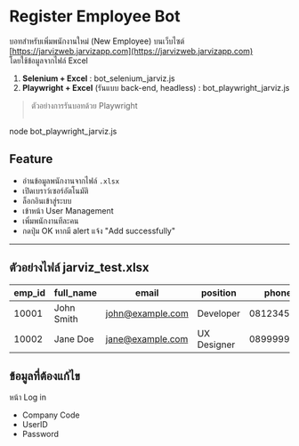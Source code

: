 # Register Employee Bot 

บอทสำหรับเพิ่มพนักงานใหม่ (New Employee) บนเว็บไซต์ [https://jarvizweb.jarvizapp.com](https://jarvizweb.jarvizapp.com)  
โดยใช้ข้อมูลจากไฟล์ Excel 

1. **Selenium + Excel** : bot_selenium_jarviz.js
2. **Playwright + Excel** (รันแบบ back-end, headless) : bot_playwright_jarviz.js
> ตัวอย่างการรันบอทด้วย Playwright
> ```bash
node bot_playwright_jarviz.js

## Feature

- อ่านข้อมูลพนักงานจากไฟล์ `.xlsx`
- เปิดเบราว์เซอร์อัตโนมัติ
- ล็อกอินเข้าสู่ระบบ
- เข้าหน้า User Management
- เพิ่มพนักงานทีละคน
- กดปุ่ม OK หากมี alert แจ้ง "Add successfully"

---

## ตัวอย่างไฟล์ jarviz_test.xlsx

| emp_id | full_name   | email              | position     | phone      |
|--------|-------------|--------------------|--------------|------------|
| 10001  | John Smith  | john@example.com   | Developer    | 0812345678 |
| 10002  | Jane Doe    | jane@example.com   | UX Designer  | 0899999999 |


## ข้อมูลที่ต้องแก้ไข
หน้า Log in
- Company Code
- UserID
- Password
